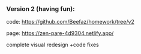 ### Version 2 (having fun):
code: https://github.com/Beefaz/homework/tree/v2

page: https://zen-pare-4d9304.netlify.app/

complete visual redesign +code fixes
